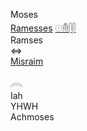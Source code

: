 Moses  
[Ramesses](https://en.wikipedia.org/wiki/Ramesses_II) [𓇳](𓇳)[𓄟](𓄟)[𓋴](𓋴)[𓋴](𓋴)  
Ramses  
⇔  
[Misraim](Human)  

𓇺  
Iah  
YHWH  
Achmoses  